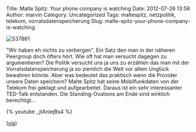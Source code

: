 Title: Malte Spitz: Your phone company is watching
Date: 2012-07-26 13:58
Author: marvin
Category: Uncategorized
Tags: maltespitz, netzpolitik, telekom, vorratsdatenspeicherung
Slug: malte-spitz-your-phone-company-is-watching

![537861]({filename}/images/537861.jpg)

"Wir haben eh nichts zu verbergen". Ein Satz den man in der näheren
Peergroup doch öfters hört. Wie oft hat man versucht dagegen zu
argumentieren? Die Politik versucht uns ja uns zu erzählen das man mit
der Vorratsdatenspeicherung ja so ziemlich die Welt vor allem Unglück
bewahren könnte. Aber was bedeutet das praktisch wenn die Provider
unsere Daten speichern? Malte Spitz hat seine Mobilfunkdaten von der
Telekom frei geklagt und aufgearbeitet. Daraus ist ein sehr
interessanter TED-Talk entstanden. Die Standing-Ovations am Ende sind
wirklich berechtigt...

{% youtube _jtAnlejBs4   %}

([via](https://netzpolitik.org/2012/malte-spitz-bei-ted-your-phone-company-is-watching/))

